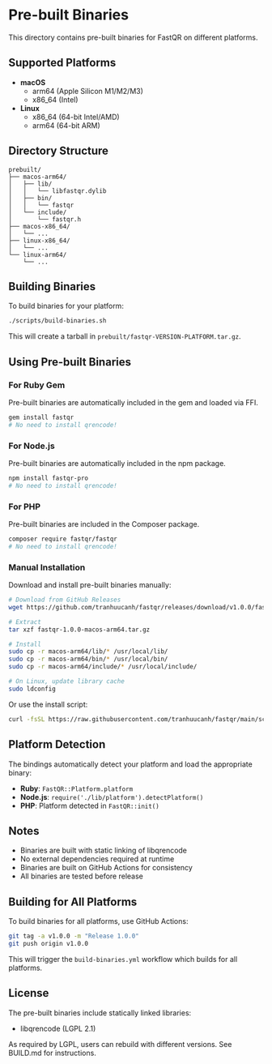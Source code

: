# Pre-built Binaries

This directory contains pre-built binaries for FastQR on different platforms.

## Supported Platforms

- **macOS**
  - arm64 (Apple Silicon M1/M2/M3)
  - x86_64 (Intel)
- **Linux**
  - x86_64 (64-bit Intel/AMD)
  - arm64 (64-bit ARM)

## Directory Structure

```
prebuilt/
├── macos-arm64/
│   ├── lib/
│   │   └── libfastqr.dylib
│   ├── bin/
│   │   └── fastqr
│   └── include/
│       └── fastqr.h
├── macos-x86_64/
│   └── ...
├── linux-x86_64/
│   └── ...
└── linux-arm64/
    └── ...
```

## Building Binaries

To build binaries for your platform:

```bash
./scripts/build-binaries.sh
```

This will create a tarball in `prebuilt/fastqr-VERSION-PLATFORM.tar.gz`.

## Using Pre-built Binaries

### For Ruby Gem

Pre-built binaries are automatically included in the gem and loaded via FFI.

```bash
gem install fastqr
# No need to install qrencode!
```

### For Node.js

Pre-built binaries are automatically included in the npm package.

```bash
npm install fastqr-pro
# No need to install qrencode!
```

### For PHP

Pre-built binaries are included in the Composer package.

```bash
composer require fastqr/fastqr
# No need to install qrencode!
```

### Manual Installation

Download and install pre-built binaries manually:

```bash
# Download from GitHub Releases
wget https://github.com/tranhuucanh/fastqr/releases/download/v1.0.0/fastqr-1.0.0-macos-arm64.tar.gz

# Extract
tar xzf fastqr-1.0.0-macos-arm64.tar.gz

# Install
sudo cp -r macos-arm64/lib/* /usr/local/lib/
sudo cp -r macos-arm64/bin/* /usr/local/bin/
sudo cp -r macos-arm64/include/* /usr/local/include/

# On Linux, update library cache
sudo ldconfig
```

Or use the install script:

```bash
curl -fsSL https://raw.githubusercontent.com/tranhuucanh/fastqr/main/scripts/install.sh | bash
```

## Platform Detection

The bindings automatically detect your platform and load the appropriate binary:

- **Ruby**: `FastQR::Platform.platform`
- **Node.js**: `require('./lib/platform').detectPlatform()`
- **PHP**: Platform detected in `FastQR::init()`

## Notes

- Binaries are built with static linking of libqrencode
- No external dependencies required at runtime
- Binaries are built on GitHub Actions for consistency
- All binaries are tested before release

## Building for All Platforms

To build binaries for all platforms, use GitHub Actions:

```bash
git tag -a v1.0.0 -m "Release 1.0.0"
git push origin v1.0.0
```

This will trigger the `build-binaries.yml` workflow which builds for all platforms.

## License

The pre-built binaries include statically linked libraries:
- libqrencode (LGPL 2.1)

As required by LGPL, users can rebuild with different versions. See BUILD.md for instructions.

